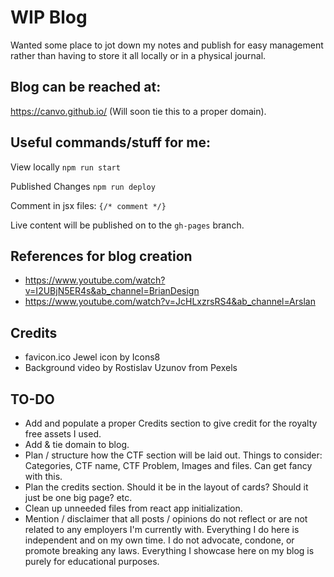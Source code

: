 # WIP Blog

Wanted some place to jot down my notes and publish for easy management rather than having to store it all locally or in a physical journal.

## Blog can be reached at:
https://canvo.github.io/ (Will soon tie this to a proper domain).

## Useful commands/stuff for me:

View locally
`npm run start`

Published Changes
`npm run deploy`

Comment in jsx files:
`{/* comment */}`

Live content will be published on to the `gh-pages` branch.

## References for blog creation
- https://www.youtube.com/watch?v=I2UBjN5ER4s&ab_channel=BrianDesign
- https://www.youtube.com/watch?v=JcHLxzrsRS4&ab_channel=Arslan

## Credits
- favicon.ico Jewel icon by Icons8
- Background video by Rostislav Uzunov from Pexels

## TO-DO
- Add and populate a proper Credits section to give credit for the royalty free assets I used.
- Add & tie domain to blog.
- Plan / structure how the CTF section will be laid out. Things to consider: Categories, CTF name, CTF Problem, Images and files. Can get fancy with this.
- Plan the credits section. Should it be in the layout of cards? Should it just be one big page? etc.
- Clean up unneeded files from react app initialization.
- Mention / disclaimer that all posts / opinions do not reflect or are not related to any employers I'm currently with. Everything I do here is independent and on my own time. I do not advocate, condone, or promote breaking any laws. Everything I showcase here on my blog is purely for educational purposes.
